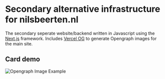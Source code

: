 # Secondary alternative infrastructure for nilsbeerten.nl

The secondary seperate website/backend written in Javascript using the [Next.js](https://nextjs.org/) framework. Includes [Vercel OG](https://vercel.com/docs/concepts/functions/edge-functions/og-image-generation) to generate Opengraph images for the main site.

## Card demo
![Opengraph Image Example](https://next.nilsbeerten.nl/api/og?title=Generating%20Opengraph%20thumbnails%20and%20images%20from%20HTML%20and%20CSS%20without%20using%20a%20browser%20instance&pagetype=non-existant%20page)
